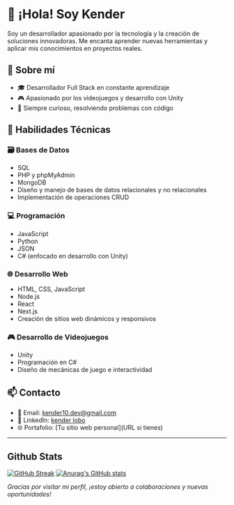 
# 👋 ¡Hola! Soy Kender

Soy un desarrollador apasionado por la tecnología y la creación de soluciones innovadoras. Me encanta aprender nuevas herramientas y aplicar mis conocimientos en proyectos reales.

## 💼 Sobre mí

- 🎓 Desarrollador Full Stack en constante aprendizaje
- 🎮 Apasionado por los videojuegos y desarrollo con Unity
- 🧠 Siempre curioso, resolviendo problemas con código

## 🧰 Habilidades Técnicas

### 🗃️ Bases de Datos
- SQL
- PHP y phpMyAdmin
- MongoDB
- Diseño y manejo de bases de datos relacionales y no relacionales
- Implementación de operaciones CRUD

### 💻 Programación
- JavaScript
- Python
- JSON
- C# (enfocado en desarrollo con Unity)

### 🌐 Desarrollo Web
- HTML, CSS, JavaScript
- Node.js
- React
- Next.js
- Creación de sitios web dinámicos y responsivos

### 🎮 Desarrollo de Videojuegos
- Unity
- Programación en C#
- Diseño de mecánicas de juego e interactividad

## 📫 Contacto

- 📧 Email: kender10.dev@gmail.com
- 💼 LinkedIn: [kender lobo](https://www.linkedin.com/in/kender-lobo-536ba5277/)
- 🌐 Portafolio: [Tu sitio web personal](URL si tienes)

---
## Github Stats
[![GitHub Streak](https://github-readme-streak-stats.herokuapp.com?user=KenderDEV)](https://git.io/streak-stats)
[![Anurag's GitHub stats](https://github-readme-stats.vercel.app/api?username=KenderDEV)](https://github.com/anuraghazra/github-readme-stats)

_Gracias por visitar mi perfil, ¡estoy abierto a colaboraciones y nuevas oportunidades!_

